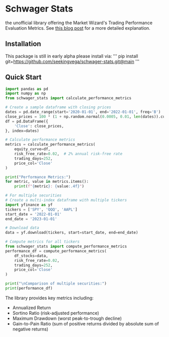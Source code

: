 # Schwager Stats
the unofficial library offering the Market Wizard's Trading Performance Evaluation Metrics. See [this blog post](https://seekingvega.github.io/sv-journal/notebooks/EquityCurve.html) for a more detailed explanation.

## Installation
This package is still in early alpha please install via:
'''
pip install git+https://github.com/seekingvega/schwager-stats.git@main
'''

## Quick Start

```python
import pandas as pd
import numpy as np
from schwager_stats import calculate_performance_metrics

# Create a sample dataframe with closing prices
dates = pd.date_range(start='2020-01-01', end='2022-01-01', freq='B')
close_prices = 100 * (1 + np.random.normal(0.0005, 0.01, len(dates)).cumsum())
df = pd.DataFrame({
    'Close': close_prices,
}, index=dates)

# Calculate performance metrics
metrics = calculate_performance_metrics(
    equity_curve=df,
    risk_free_rate=0.02,  # 2% annual risk-free rate
    trading_days=252,
    price_col='Close'
)

print("Performance Metrics:")
for metric, value in metrics.items():
    print(f"{metric}: {value:.4f}")

# For multiple securities
# Create a multi-index dataframe with multiple tickers
import yfinance as yf
tickers = ['SPY', 'QQQ', 'AAPL']
start_date = '2022-01-01'
end_date = '2023-01-01'

# Download data
data = yf.download(tickers, start=start_date, end=end_date)

# Compute metrics for all tickers
from schwager_stats import compute_performance_metrics
performance_df = compute_performance_metrics(
    df_stocks=data,
    risk_free_rate=0.02,
    trading_days=252,
    price_col='Close'
)

print("\nComparison of multiple securities:")
print(performance_df)
```

The library provides key metrics including:
- Annualized Return
- Sortino Ratio (risk-adjusted performance)
- Maximum Drawdown (worst peak-to-trough decline)
- Gain-to-Pain Ratio (sum of positive returns divided by absolute sum of negative returns)

